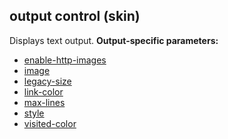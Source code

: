 ## output control (skin)


Displays text output.
**Output-specific parameters:**
+   [enable-http-images](/ref/%7Bskin%7D/param/enable-http-images.md) 
+   [image](/ref/%7Bskin%7D/param/image.md) 
+   [legacy-size](/ref/%7Bskin%7D/param/legacy-size.md) 
+   [link-color](/ref/%7Bskin%7D/param/link-color.md) 
+   [max-lines](/ref/%7Bskin%7D/param/max-lines.md) 
+   [style](/ref/%7Bskin%7D/param/style.md) 
+   [visited-color](/ref/%7Bskin%7D/param/visited-color.md) 

